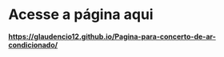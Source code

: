 # **Acesse a página aqui** #
**https://glaudencio12.github.io/Pagina-para-concerto-de-ar-condicionado/**
